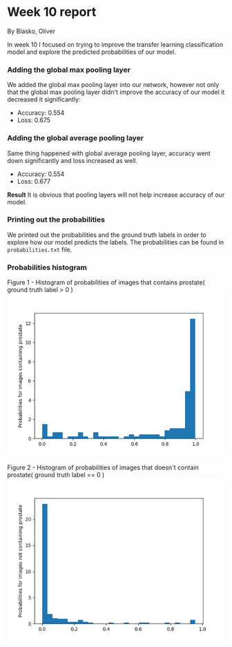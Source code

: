 # Week 10 report
By Blasko, Oliver

In week 10 I focused on trying to improve the transfer learning classification model and explore the predicted probabilities of our model.

### Adding the global max pooling layer
We added the global max pooling layer into our network, however not only that the global max pooling layer didn't improve the accuracy of our model it decreased it significantly:

- Accuracy: 0.554
- Loss: 0.675

### Adding the global average pooling layer
Same thing happened with global average pooling layer, accuracy went down significantly and loss increased as well.

- Accuracy: 0.554
- Loss: 0.677

**Result**
It is obvious that pooling layers will not help increase accuracy of our model.

### Printing out the probabilities
We printed out the probabilities and the ground truth labels in order to explore how our model predicts the labels. The probabilities can be found in `probabilities.txt` file.

### Probabilities histogram
Figure 1 - Histogram of probabilities of images that contains prostate( ground truth label > 0 )
![Histogram of probabilities of images that contains prostate( ground truth label > 0 )](prob-prostate-hist.png)

Figure 2 - Histogram of probabilities of images that doesn't contain prostate( ground truth label == 0 )
![Histogram of probabilities of images that doesn't contain prostate( ground truth label == 0 )](prob-non-prostate-hist.png)
